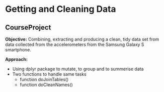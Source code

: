 # Getting and Cleaning Data
## CourseProject

<strong>Objective:</strong>  Combining, extracting and producing a clean, tidy data set from data collected from the accelerometers from the Samsung Galaxy S smartphone.

<strong>Approach:</strong>
<ul>
  <li>Using dplyr package to mutate, to group and to summerise data</li>
  <li>
    Two functions to handle same tasks
    <ul>
      <li>function doJoinTables()</li>
      <li>function doCleanNames()</li>
    </ul>
  </li>
</ul>



